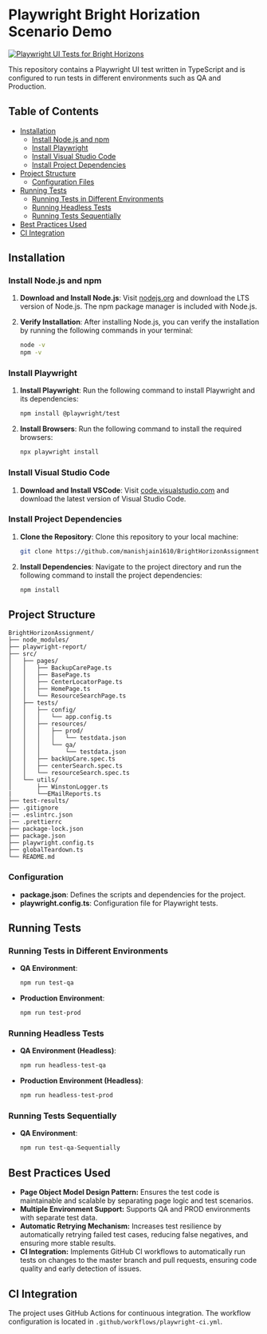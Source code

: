 # Playwright Bright Horization Scenario Demo

[![Playwright UI Tests for Bright Horizons](https://github.com/manishjain1610/BrightHorizonAssignment/actions/workflows/playwright-ci.yml/badge.svg)](https://github.com/manishjain1610/BrightHorizonAssignment/actions/workflows/playwright-ci.yml)

This repository contains a Playwright UI test written in TypeScript and is configured to run tests in different environments such as QA and Production.

## Table of Contents

- [Installation](#installation)
  - [Install Node.js and npm](#install-nodejs-and-npm)
  - [Install Playwright](#install-playwright)
  - [Install Visual Studio Code](#install-visual-studio-code)
  - [Install Project Dependencies](#install-project-dependencies)
- [Project Structure](#project-structure)
  - [Configuration Files](#configuration)
- [Running Tests](#running-tests)
  - [Running Tests in Different Environments](#running-tests-in-different-environments)
  - [Running Headless Tests](#running-headless-tests)
  - [Running Tests Sequentially](#running-tests-sequentially)
- [Best Practices Used](#best-practices-used)
- [CI Integration](#ci-integration)

## Installation

### Install Node.js and npm

1. **Download and Install Node.js**: Visit [nodejs.org](https://nodejs.org/) and download the LTS version of Node.js. The npm package manager is included with Node.js.

2. **Verify Installation**: After installing Node.js, you can verify the installation by running the following commands in your terminal:

   ```bash
   node -v
   npm -v
   ```

### Install Playwright

1. **Install Playwright**: Run the following command to install Playwright and its dependencies:

   ```bash
   npm install @playwright/test
   ```

2. **Install Browsers**: Run the following command to install the required browsers:

   ```bash
   npx playwright install
   ```

### Install Visual Studio Code

1. **Download and Install VSCode**: Visit [code.visualstudio.com](https://code.visualstudio.com/) and download the latest version of Visual Studio Code.

### Install Project Dependencies

1. **Clone the Repository**: Clone this repository to your local machine:

   ```bash
   git clone https://github.com/manishjain1610/BrightHorizonAssignment.git
   ```

2. **Install Dependencies**: Navigate to the project directory and run the following command to install the project dependencies:

   ```bash
   npm install
   ```

## Project Structure

```plaintext
BrightHorizonAssignment/
├── node_modules/
├── playwright-report/
├── src/
│   ├── pages/
│   │   ├── BackupCarePage.ts
│   │   ├── BasePage.ts
│   │   ├── CenterLocatorPage.ts
│   │   ├── HomePage.ts
│   │ 	└── ResourceSearchPage.ts
│   ├── tests/
│   │   ├── config/
│   │   │   └── app.config.ts
│   │   ├── resources/
│   │   │   ├── prod/
│   │   │   │   └── testdata.json
│   │   │   └── qa/
│   │   │       └── testdata.json
│   │   ├── backUpCare.spec.ts
│   │   ├── centerSearch.spec.ts
│   │   └── resourceSearch.spec.ts
│   └── utils/
│       ├── WinstonLogger.ts
|       └──EMailReports.ts
├── test-results/
├── .gitignore
|── .eslintrc.json
|── .prettierrc
├── package-lock.json
├── package.json
├── playwright.config.ts
├── globalTeardown.ts
└── README.md
```

### Configuration

- **package.json**: Defines the scripts and dependencies for the project.
- **playwright.config.ts**: Configuration file for Playwright tests.

## Running Tests

### Running Tests in Different Environments

- **QA Environment**:

  ```bash
  npm run test-qa
  ```

- **Production Environment**:

  ```bash
  npm run test-prod
  ```

### Running Headless Tests

- **QA Environment (Headless)**:

  ```bash
  npm run headless-test-qa
  ```

- **Production Environment (Headless)**:

  ```bash
  npm run headless-test-prod
  ```
### Running Tests Sequentially

- **QA Environment**:

  ```bash
  npm run test-qa-Sequentially
  ```

## Best Practices Used

- **Page Object Model Design Pattern:** Ensures the test code is maintainable and scalable by separating page logic and test scenarios.
- **Multiple Environment Support:** Supports QA and PROD environments with separate test data.
- **Automatic Retrying Mechanism:** Increases test resilience by automatically retrying failed test cases, reducing false negatives, and ensuring more stable results.
- **CI Integration:** Implements GitHub CI workflows to automatically run tests on changes to the master branch and pull requests, ensuring code quality and early detection of issues.

## CI Integration
The project uses GitHub Actions for continuous integration. The workflow configuration is located in `.github/workflows/playwright-ci.yml`.
